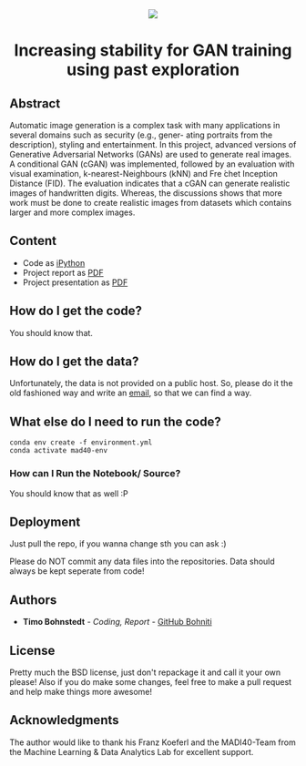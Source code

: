 <div style="border-bottom:none;">
  <div align="center"> 
    <img style="border-bottom:none;" src="https://www.mad.tf.fau.de/files/2019/04/logo_mad.png">
    <h1>Increasing stability for GAN training using past exploration</h1>
  </div>
</div>

## Abstract
Automatic image generation is a complex task with many applications in several domains such as security (e.g., gener- ating portraits from the description), styling and entertainment. In this project, advanced versions of Generative Adversarial Networks (GANs) are used to generate real images. A conditional GAN (cGAN) was implemented, followed by an evaluation with visual examination, k-nearest-Neighbours (kNN) and Fre ́chet Inception Distance (FID). The evaluation indicates that a cGAN can generate realistic images of handwritten digits. Whereas, the discussions shows that more work must be done to create realistic images from datasets which contains larger and more complex images.

## Content

- Code as [iPython](https://github.com/bohniti/generation_images_gans/blob/master/generation-images-using-gans-code.ipynb) 
- Project report as [PDF](https://mad-srv.informatik.uni-erlangen.de/MadLab/industry-4.0/seminar-i4.0/ss2020/increasing-stability-for-gan-training-using-past-exploration/-/tree/master/Paper)
- Project presentation as [PDF](https://github.com/bohniti/generation_images_gans/blob/master/generation-images-using-gans-report.ipynb.pdf)

## How do I get the code?

You should know that.

## How do I get the data?

Unfortunately, the data is not provided on a public host. So, please do it the old fashioned way and write an [email](timo.bohnstedt@gmail.com), so that we can find a way.

## What else do I need to run the code?

```
conda env create -f environment.yml
conda activate mad40-env
```

### How can I Run the Notebook/ Source?

You should know that as well :P

## Deployment

Just pull the repo, if you wanna change sth you can ask :)

Please do NOT commit any data files into the repositories. Data should always be kept seperate from code!

## Authors

* **Timo Bohnstedt** - *Coding, Report* - [GitHub Bohniti](https://github.com/bohniti)

## License

Pretty much the BSD license, just don't repackage it and call it your own please!
Also if you do make some changes, feel free to make a pull request and help make things more awesome!

## Acknowledgments

The author would like to thank his Franz Koeferl and the MADI40-Team from the Machine Learning & Data Analytics Lab for excellent support. 
